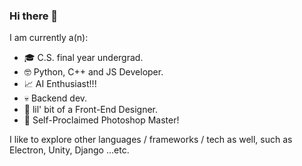 ### Hi there 👋
I am currently a(n):

- :mortar_board: C.S. final year undergrad.
- :nerd_face: Python, C++ and JS Developer.
- :chart_with_upwards_trend: AI Enthusiast!!!
- :skull: Backend dev.
- :art: lil' bit of a Front-End Designer.
- :triumph: Self-Proclaimed Photoshop Master!

I like to explore other languages / frameworks / tech as well, such as Electron, Unity, Django ...etc.

